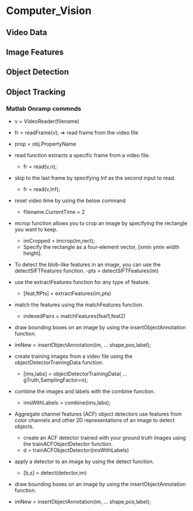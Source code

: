 # Computer_Vision
## Video Data
## Image Features
## Object Detection
## Object Tracking

### Matlab Onramp commnds
- v = VideoReader(filename)
- fr = readFrame(v); => read frame from the video file
- prop = obj.PropertyName
- read function extracts a specific frame from a video file.
  - fr = read(v,n);
- skip to the last frame by specifying Inf as the second input to read.
  - fr = read(v,Inf);
 - reset video time by using the below command
   - filename.CurrentTime = 2

- mcrop function allows you to crop an image by specifying the rectangle you want to keep.
  - imCropped = imcrop(im,rect);
  - Specify the rectangle as a four-element vector, [xmin ymin width height].
- To detect the blob-like features in an image, you can use the detectSIFTFeatures function.
  -pts = detectSIFTFeatures(im)
- use the extractFeatures function for any type of feature.
  - [feat,ftPts] = extractFeatures(im,pts)

- match the features using the matchFeatures function.
  - indexedPairs = matchFeatures(feat1,feat2)
 
-  draw bounding boxes on an image by using the insertObjectAnnotation function.
  - imNew = insertObjectAnnotation(im, ...    shape,pos,label);
- create training images from a video file using the objectDetectorTrainingData function.
  - [ims,labs] = objectDetectorTrainingData( ...     gTruth,SamplingFactor=n);

- combine the images and labels with the combine function.
  - imsWithLabels = combine(ims,labs);
- Aggregate channel features (ACF) object detectors use features from color channels and other 2D representations of an image to detect objects.
  - create an ACF detector trained with your ground truth images using the trainACFObjectDetector function.
  - d = trainACFObjectDetector(imsWithLabels)
- apply a detector to an image by using the detect function.
  - [b,s] = detect(detector,im)
-  draw bounding boxes on an image by using the insertObjectAnnotation function.
  - imNew = insertObjectAnnotation(im, ...     shape,pos,label);


